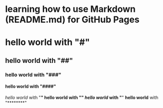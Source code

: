 # learning how to use Markdown (README.md) for GitHub Pages
# hello world with "#"
## hello world with "##"
### hello world with "###"
#### hello world with "####"
*hello world* with "**"
**hello world** with "****"
***hello world*** with "******"
****hello world**** with "********"

